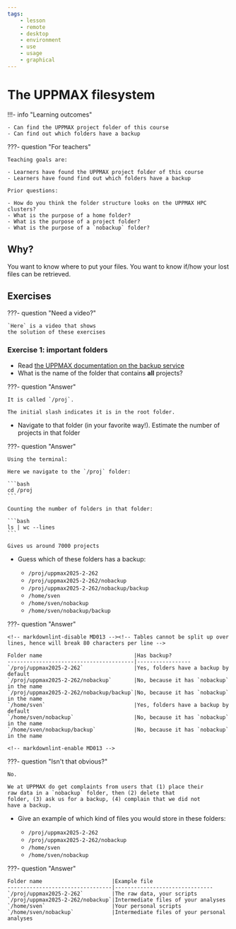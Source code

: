 ```yaml
---
tags:
    - lesson
    - remote
    - desktop
    - environment
    - use
    - usage
    - graphical
---
```


# The UPPMAX filesystem

!!!- info "Learning outcomes"

    - Can find the UPPMAX project folder of this course
    - Can find out which folders have a backup

???- question "For teachers"

    Teaching goals are:

    - Learners have found the UPPMAX project folder of this course
    - Learners have found find out which folders have a backup

    Prior questions:

    - How do you think the folder structure looks on the UPPMAX HPC clusters?
    - What is the purpose of a home folder?
    - What is the purpose of a project folder?
    - What is the purpose of a `nobackup` folder?

## Why?

You want to know where to put your files.
You want to know if/how your lost files can be retrieved.

## Exercises

???- question "Need a video?"

    `Here` is a video that shows
    the solution of these exercises

### Exercise 1: important folders

- Read [the UPPMAX documentation on the backup service](https://docs.uppmax.uu.se/cluster_guides/backup/)
- What is the name of the folder that contains **all** projects?

???- question "Answer"

    It is called `/proj`.

    The initial slash indicates it is in the root folder.

- Navigate to that folder (in your favorite way!).
  Estimate the number of projects in that folder

???- question "Answer"

    Using the terminal:

    Here we navigate to the `/proj` folder:

    ```bash
    cd /proj
    ```

    Counting the number of folders in that folder:

    ```bash
    ls | wc --lines
    ```

    Gives us around 7000 projects

- Guess which of these folders has a backup:

    - `/proj/uppmax2025-2-262`
    - `/proj/uppmax2025-2-262/nobackup`
    - `/proj/uppmax2025-2-262/nobackup/backup`
    - `/home/sven`
    - `/home/sven/nobackup`
    - `/home/sven/nobackup/backup`

???- question "Answer"

    <!-- markdownlint-disable MD013 --><!-- Tables cannot be split up over lines, hence will break 80 characters per line -->

    Folder name                             |Has backup?
    ----------------------------------------|-----------------
    `/proj/uppmax2025-2-262`                |Yes, folders have a backup by default
    `/proj/uppmax2025-2-262/nobackup`       |No, because it has `nobackup` in the name
    `/proj/uppmax2025-2-262/nobackup/backup`|No, because it has `nobackup` in the name
    `/home/sven`                            |Yes, folders have a backup by default
    `/home/sven/nobackup`                   |No, because it has `nobackup` in the name
    `/home/sven/nobackup/backup`            |No, because it has `nobackup` in the name

    <!-- markdownlint-enable MD013 -->

???- question "Isn't that obvious?"

    No.

    We at UPPMAX do get complaints from users that (1) place their
    raw data in a `nobackup` folder, then (2) delete that
    folder, (3) ask us for a backup, (4) complain that we did not
    have a backup.

- Give an example of which kind of files you would store in these folders:

    - `/proj/uppmax2025-2-262`
    - `/proj/uppmax2025-2-262/nobackup`
    - `/home/sven`
    - `/home/sven/nobackup`

???- question "Answer"

    Folder name                      |Example file
    ---------------------------------|-------------------------------
    `/proj/uppmax2025-2-262`         |The raw data, your scripts
    `/proj/uppmax2025-2-262/nobackup`|Intermediate files of your analyses
    `/home/sven`                     |Your personal scripts
    `/home/sven/nobackup`            |Intermediate files of your personal analyses
